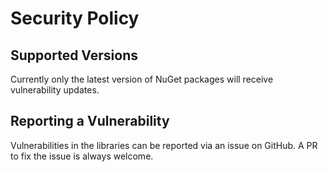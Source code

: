 # Security Policy

## Supported Versions

Currently only the latest version of NuGet packages will receive vulnerability updates.

## Reporting a Vulnerability

Vulnerabilities in the libraries can be reported via an issue on GitHub. A PR to fix the issue is always welcome.
